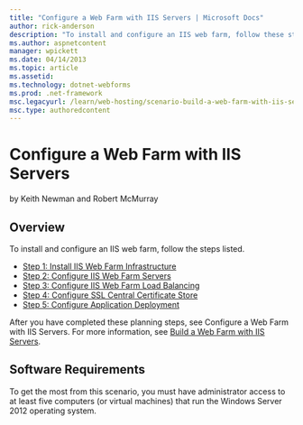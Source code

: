 ```yaml
---
title: "Configure a Web Farm with IIS Servers | Microsoft Docs"
author: rick-anderson
description: "To install and configure an IIS web farm, follow these steps: Install IIS Web Farm Infrastructure, Configure IIS Web Farm Servers, Configure IIS Web Farm Loa..."
ms.author: aspnetcontent
manager: wpickett
ms.date: 04/14/2013
ms.topic: article
ms.assetid: 
ms.technology: dotnet-webforms
ms.prod: .net-framework
msc.legacyurl: /learn/web-hosting/scenario-build-a-web-farm-with-iis-servers/configure-a-web-farm-with-iis-servers
msc.type: authoredcontent
---
```

Configure a Web Farm with IIS Servers
====================
by Keith Newman and Robert McMurray

## Overview

To install and configure an IIS web farm, follow the steps listed.

- [Step 1: Install IIS Web Farm Infrastructure](configuring-step-1-install-iis-web-farm-infrastructure.md)
- [Step 2: Configure IIS Web Farm Servers](configuring-step-2-configure-iis-web-farm-servers.md)
- [Step 3: Configure IIS Web Farm Load Balancing](configuring-step-3-configure-iis-web-farm-load-balancing.md)
- [Step 4: Configure SSL Central Certificate Store](configuring-step-4-configure-ssl-central-certificate-store.md)
- [Step 5: Configure Application Deployment](configuring-step-5-configure-application-deployment.md)

After you have completed these planning steps, see  Configure a Web Farm with IIS Servers. For more information, see [Build a Web Farm with IIS Servers](overview-build-a-web-farm-with-iis-servers.md).

## Software Requirements

To get the most from this scenario, you must have administrator access to at least five computers (or virtual machines) that run the Windows Server 2012 operating system.